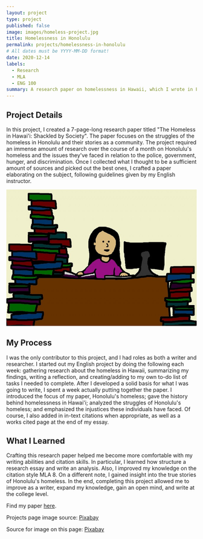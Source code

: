 ```yaml
---
layout: project
type: project
published: false
image: images/homeless-project.jpg
title: Homelessness in Honolulu
permalink: projects/homelessness-in-honolulu
# All dates must be YYYY-MM-DD format!
date: 2020-12-14
labels:
  - Research
  - MLA
  - ENG 100
summary: A research paper on homelessness in Hawaii, which I wrote in Fall 2021 for my English composition class, ENG 100.
---
```


## Project Details
 In this project, I created a 7-page-long research paper titled "The Homeless in Hawai'i: Shackled by Society". The paper focuses on the struggles of the homeless in Honolulu and their stories as a community. The project required an immense amount of research over the course of a month on Honolulu's homeless and the issues they've faced in relation to the police, government, hunger, and discrimination. Once I collected what I thought to be a sufficient amount of sources and picked out the best ones, I crafted a paper elaborating on the subject, following guidelines given by my English instructor.
 
 
<img class="ui medium right circular floated rounded image" src="../img/projects/researching.jpg">
 
 
## My Process
I was the only contributor to this project, and I had roles as both a writer and researcher. I started out my English project by doing the following each week: gathering research about the homeless in Hawaii, summarizing my findings, writing a reflection, and creating/adding to my own to-do list of tasks I needed to complete. After I developed a solid basis for what I was going to write, I spent a week actually putting together the paper. I introduced the focus of my paper, Honolulu's homeless; gave the history behind homelessness in Hawai'i; analyzed the struggles of Honolulu's homeless; and emphasized the injustices these individuals have faced. Of course, I also added in in-text citations when appropriate, as well as a works cited page at the end of my essay.


## What I Learned
Crafting this research paper helped me become more comfortable with my writing abilities and citation skills. In particular, I learned how structure a research essay and write an analysis. Also, I improved my knowledge on the citation style MLA 8. On a different note, I gained insight into the true stories of Honolulu's homeless. In the end, completing this project allowed me to improve as a writer, expand my knowledge, gain an open mind, and write at the college level.  

Find my paper [here](https://docs.google.com/document/d/e/2PACX-1vS226JHlFZB3dGo6mk1Z58F8Qd__Ob_72p4IkAv54KQyw3jUQnR91Osj6jirx-N66c6XmH2LAFdjl45/pub).

Projects page image source: [Pixabay](https://pixabay.com/photos/homeless-vagabond-poverty-4520000/)

Source for image on this page: [Pixabay](https://pixabay.com/illustrations/woman-student-college-school-213723/)

